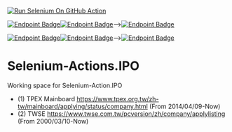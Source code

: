 [![Run Selenium On GitHub Action](https://github.com/wenchiehlee/Selenium-Actions.IPO/actions/workflows/Selenium-Action.yaml/badge.svg)](https://github.com/wenchiehlee/Selenium-Actions.IPO/actions/workflows/Selenium-Action.yaml)

[![Endpoint Badge](https://img.shields.io/endpoint?url=https://raw.githubusercontent.com/wenchiehlee/Selenium-Actions.IPO/main/TWSE.json)](TWSE-IPO-utf8.csv)[![Endpoint Badge](https://img.shields.io/endpoint?url=https://raw.githubusercontent.com/wenchiehlee/Selenium-Actions.IPO/main/TPEX.json)](TPEX-IPO-utf8.csv)⟶[![Endpoint Badge](https://img.shields.io/endpoint?url=https://raw.githubusercontent.com/wenchiehlee/Selenium-Actions.IPO/main/TWSE_TPEX.json)](TWSE_TPEX-IPO-utf8.csv)

[![Endpoint Badge](https://img.shields.io/endpoint?url=https://raw.githubusercontent.com/wenchiehlee/Selenium-Actions.IPO/main/TWSE-filter.json)](TWSE-IPO-utf8-filter.csv)[![Endpoint Badge](https://img.shields.io/endpoint?url=https://raw.githubusercontent.com/wenchiehlee/Selenium-Actions.IPO/main/TPEX-filter.json)](TPEX-IPO-utf8-filter.csv)⟶[![Endpoint Badge](https://img.shields.io/endpoint?url=https://raw.githubusercontent.com/wenchiehlee/Selenium-Actions.IPO/main/TWSE_TPEX-filter.json)](TWSE_TPEX-IPO-utf8-filter.csv)
# Selenium-Actions.IPO
Working space for Selenium-Action.IPO

* (1) TPEX Mainboard https://www.tpex.org.tw/zh-tw/mainboard/applying/status/company.html (From 2014/04/09-Now)
* (2) TWSE https://www.twse.com.tw/pcversion/zh/company/applylisting (From 2000/03/10-Now)
